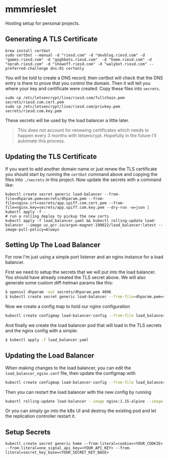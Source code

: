 # mmmrieslet

Hosting setup for personal projects.

## Generating A TLS Certificate

```
brew install certbot
sudo certbot --manual -d "riesd.com" -d "devblog.riesd.com" -d "games.riesd.com" -d "goghbots.riesd.com"  -d "home.riesd.com" -d "oprah.riesd.com" -d "showoff.riesd.com" -d "walybot.riesd.com" --preferred-challenge dns-01 certonly
```

You will be told to create a DNS record, then certbot will check that the DNS entry is there to prove that you control the domain.
Then it will tell you where your key and certificate were created.
Copy these files into `secrets`.

```
sudo cp /etc/letsencrypt/live/riesd.com/fullchain.pem secrets/riesd.com.cert.pem
sudo cp /etc/letsencrypt/live/riesd.com/privkey.pem secrets/riesd.com.key.pem
```

These secrets will be used by the load balancer a little later.

> This does not account for renewing certificates which needs to happen every 3 months with letsencrypt.
> Hopefully in the future I'll automate this process.

## Updating the TLS Certificate

If you want to add another domain name or just renew the TLS certificate you should start by running the `certbot` command above and copying the files into `./secrets` in this project.
Now update the secrets with a command like:

```
kubectl create secret generic load-balancer --from-file=dhparam.pem=secrets/dhparam.pem --from-file=nginx.crt=secrets/app.spiff.com.cert.pem --from-file=nginx.key=secrets/app.spiff.com.key.pem --dry-run -o=json | kubectl apply -f -
# run a rolling deploy to pickup the new certs
kubectl apply -f load_balancer.yaml && kubectl rolling-update load-balancer --image us.gcr.io/argon-magnet-190822/load_balancer:latest --image-pull-policy=Always
```

## Setting Up The Load Balancer

For now I'm just using a simple port listener and an nginx instance for a load balancer.

First we need to setup the secrets that we will put into the load balancer.
You should have already created the TLS secret above.
We will also generate some custom diff-helman params like this:

```bash
$ openssl dhparam -out secrets/dhparam.pem 4096
$ kubectl create secret generic load-balancer --from-file=dhparam.pem=secrets/dhparam.pem --from-file=nginx.crt=secrets/riesd.com.cert.pem --from-file=nginx.key=secrets/riesd.com.key.pem
```

Now we create a config map to hold our nginx configuration

```bash
kubectl create configmap load-balancer-config --from-file load_balancer_nginx.conf
```

And finally we create the load balancer pod that will load in the TLS secrets and the nginx config with a simple:

```bash
$ kubectl apply -f load_balancer.yaml
```

## Updating the Load Balancer

When making changes to the load balancer, you can edit the `load_balancer_nginx.conf` file, then update the configmap with

```bash
kubectl create configmap load-balancer-config --from-file load_balancer_nginx.conf --dry-run -o=json | kubectl apply -f -
```

Then you can restart the load balancer with the new config by running

```bash
kubectl rolling-update load-balancer --image nginx:1.15-alpine --image-pull-policy=Always
```

Or you can simply go into the k8s UI and destroy the existing pod and let the replication controller restart it.

## Setup Secrets

```
kubectl create secret generic home --from-literal=cookie=<YOUR_COOKIE> --from-literal=one_signal_api_key=<YOUR_API_KEY> --from-literal=secret_key_base=<YOUR_SECRET_KEY_BASE>
```
